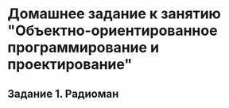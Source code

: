 # Домашнее задание к занятию "Объектно-ориентированное программирование и проектирование"

## Задание 1. Радиоман